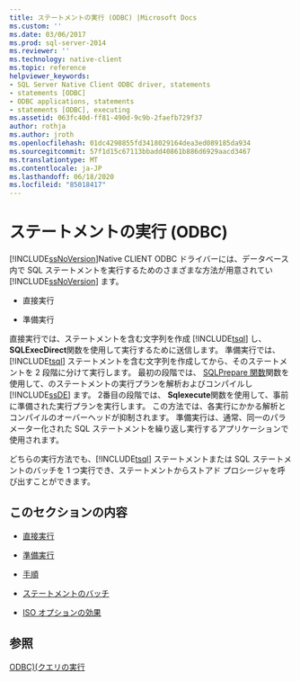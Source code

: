 ```yaml
---
title: ステートメントの実行 (ODBC) |Microsoft Docs
ms.custom: ''
ms.date: 03/06/2017
ms.prod: sql-server-2014
ms.reviewer: ''
ms.technology: native-client
ms.topic: reference
helpviewer_keywords:
- SQL Server Native Client ODBC driver, statements
- statements [ODBC]
- ODBC applications, statements
- statements [ODBC], executing
ms.assetid: 063fc40d-ff81-490d-9c9b-2faefb729f37
author: rothja
ms.author: jroth
ms.openlocfilehash: 01dc4298855fd3418029164dea3ed089185da934
ms.sourcegitcommit: 57f1d15c67113bbadd40861b886d6929aacd3467
ms.translationtype: MT
ms.contentlocale: ja-JP
ms.lasthandoff: 06/18/2020
ms.locfileid: "85018417"
---
```

# <a name="executing-statements-odbc"></a>ステートメントの実行 (ODBC)
  [!INCLUDE[ssNoVersion](../../../includes/ssnoversion-md.md)]Native CLIENT ODBC ドライバーには、データベース内で SQL ステートメントを実行するためのさまざまな方法が用意されてい [!INCLUDE[ssNoVersion](../../../includes/ssnoversion-md.md)] ます。  
  
-   直接実行  
  
-   準備実行  
  
 直接実行では、ステートメントを含む文字列を作成 [!INCLUDE[tsql](../../../includes/tsql-md.md)] し、 **SQLExecDirect**関数を使用して実行するために送信します。 準備実行では、[!INCLUDE[tsql](../../../includes/tsql-md.md)] ステートメントを含む文字列を作成してから、そのステートメントを 2 段階に分けて実行します。 最初の段階では、 [SQLPrepare 関数](https://go.microsoft.com/fwlink/?LinkId=59360)関数を使用して、のステートメントの実行プランを解析およびコンパイルし [!INCLUDE[ssDE](../../../includes/ssde-md.md)] ます。 2番目の段階では、 **Sqlexecute**関数を使用して、事前に準備された実行プランを実行します。 この方法では、各実行にかかる解析とコンパイルのオーバーヘッドが抑制されます。 準備実行は、通常、同一のパラメーター化された SQL ステートメントを繰り返し実行するアプリケーションで使用されます。  
  
 どちらの実行方法でも、[!INCLUDE[tsql](../../../includes/tsql-md.md)] ステートメントまたは SQL ステートメントのバッチを 1 つ実行でき、ステートメントからストアド プロシージャを呼び出すことができます。  
  
## <a name="in-this-section"></a>このセクションの内容  
  
-   [直接実行](direct-execution.md)  
  
-   [準備実行](prepared-execution.md)  
  
-   [手順](procedures.md)  
  
-   [ステートメントのバッチ](batches-of-statements.md)  
  
-   [ISO オプションの効果](effects-of-iso-options.md)  
  
## <a name="see-also"></a>参照  
 [ODBC&#41;&#40;クエリの実行](../executing-queries-odbc.md)  
  
  
